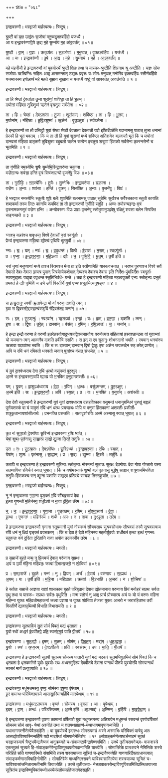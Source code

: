 +++
title = "०६८"

+++


इन्द्रावरुणौ। भरद्वाजो बार्हस्पत्यः। त्रिष्टुप्।

श्रु॒ष्टी वां॑ य॒ज्ञ उद्य॑तः स॒जोषा॑ मनु॒ष्वद्वृ॒क्तब॑र्हिषो॒ यज॑ध्यै ।  
आ य इन्द्रा॒वरु॑णावि॒षे अ॒द्य म॒हे सु॒म्नाय॑ म॒ह आ॑व॒वर्त॑त् ॥ ०१॥

श्रु॒ष्टी । वा॒म् । य॒ज्ञः । उत्ऽय॑तः । स॒ऽजोषाः॑ । म॒नु॒ष्वत् । वृ॒क्तऽब॑र्हिषः । यज॑ध्यै ।  
आ । यः । इन्द्रा॒वरु॑णौ । इ॒षे । अ॒द्य । म॒हे । सु॒म्नाय॑ । म॒हे । आ॒ऽव॒वर्त॑त् ॥

महे मंहनीयौ हे इन्द्रावरुणौ वां युवयोरर्थे श्रुष्टी क्षिप्रः तथा च यास्कः-श्रुष्टीति क्षिप्रनाम श्रु अष्टीति । यज्ञः सोमः सजोषाः ऋत्विग्भिः सहितः अद्य आसमन्तात् उद्यतः प्रवृत्तः यः सोमः मनुष्वत् मनोरिव बृक्तबर्हिषः स्तीर्णबर्हिषो यजमानस्य इषोन्नार्थं महे महते सुम्राय सुखाय च यजध्यै यष्टुं वां आववर्तत् आवर्तयति ॥ १ ॥

इन्द्रावरुणौ। भरद्वाजो बार्हस्पत्यः। त्रिष्टुप्।

ता हि श्रेष्ठा॑ दे॒वता॑ता तु॒जा शूरा॑णां॒ शवि॑ष्ठा॒ ता हि भू॒तम् ।  
म॒घोनां॒ मंहि॑ष्ठा तुवि॒शुष्म॑ ऋ॒तेन॑ वृत्र॒तुरा॒ सर्व॑सेना ॥ ०२॥

ता । हि । श्रेष्ठा॑ । दे॒वऽता॑ता । तु॒जा । शूरा॑णाम् । शवि॑ष्ठा । ता । हि । भू॒तम् ।  
म॒घोना॑म् । मंहि॑ष्ठा । तु॒वि॒ऽशुष्मा॑ । ऋ॒तेन॑ । वृ॒त्र॒ऽतुरा॑ । सर्व॑ऽसेना ॥

हे इन्द्रावरुणौ ता तौ प्रसिद्धौ युवां श्रेष्ठा श्रेष्टौ देवताता देवतातौ यज्ञे इष्टिर्देवतेति यज्ञनामसु पाठात् तुजा धनानां प्रेरकौ हि भूतं भवतम् । किं च ता तौ हि युवां शूराणां मध्ये शविष्ठा अतिशयेन बलवन्तौ भूतं किं च मघोनां दानवतां मंहिष्ठा दातृतमौ तुविशुष्मा बहुबलौ ऋतेन सत्येन वृत्रतुरा शत्रूणां हिंसकौ सर्वसेना कृत्स्नसेनौ च भूतमिति ॥ २ ॥

इन्द्रावरुणौ। भरद्वाजो बार्हस्पत्यः। त्रिष्टुप्।

ता गृ॑णीहि नम॒स्ये॑भिः शू॒षैः सु॒म्नेभि॒रिन्द्रा॒वरु॑णा चका॒ना ।  
वज्रे॑णा॒न्यः शव॑सा॒ हन्ति॑ वृ॒त्रं सिष॑क्त्य॒न्यो वृ॒जने॑षु॒ विप्रः॑ ॥ ०३॥

ता । गृ॒णी॒हि॒ । न॒म॒स्ये॑भिः । शू॒षैः । सु॒म्नेभिः । इन्द्रा॒वरु॑णा । च॒का॒ना ।  
वज्रे॑ण । अ॒न्यः । शव॑सा । हन्ति॑ । वृ॒त्रम् । सिस॑क्ति । अ॒न्यः । वृ॒जने॑षु । विप्रः॑ ॥

हे भरद्वाज नमस्येभिः स्तुत्यैः शूषैः बलैः शुषमिति बलनामसु पाठात् सुम्रेभिः सुखैश्च सर्वैश्चकाना स्तुतौ कायतिः शब्दकर्मा तस्य लिटः कानचि रूपमिदं ता तौ इन्द्रावरुणौ गृणीहि स्तुहि । अन्यः तयोरन्यइन्द्रः वृत्रं वृत्रनामकमसुरं वज्रेण हन्ति । अन्योवरुणः विप्रः प्राज्ञः वृजनेषु स्तोतॄणामुपद्रवेषु रक्षितुं शवसा बलेन सिषक्ति सङ्गच्छते ॥ ३ ॥

इन्द्रावरुणौ। भरद्वाजो बार्हस्पत्यः। त्रिष्टुप्।

ग्नाश्च॒ यन्नर॑श्च वावृ॒धन्त॒ विश्वे॑ दे॒वासो॑ न॒रां स्वगू॑र्ताः ।  
प्रैभ्य॑ इन्द्रावरुणा महि॒त्वा द्यौश्च॑ पृथिवि भूतमु॒र्वी ॥ ०४॥

ग्नाः । च॒ । यत् । नरः॑ । च॒ । व॒वृ॒धन्त॑ । विश्वे॑ । दे॒वासः॑ । न॒राम् । स्वऽगू॑र्ताः ।  
प्र । ए॒भ्यः॒ । इ॒न्द्रा॒व॒रु॒णा॒ । म॒हि॒ऽत्वा । द्यौः । च॒ । पृ॒थि॒वि॒ । भू॒त॒म् । उ॒र्वी इति॑ ॥

नरां नृणां मनुष्याणां मध्ये ग्राश्च स्त्रियश्च मेना ग्रा इति स्त्रीणामिति यास्कवचनात् । नरश्च पुरुषाश्च विश्वे सर्वे देवासो देवाः देवास इत्यत्र पुमान् स्त्रियेत्येकशेषात् देव्यश्च देवाश्च देवास इति निर्देशः पुंवन्निर्देशः स्वगूर्ताः स्वयमुद्यताः यद्यदा ववृधन्त स्तुतिभिर्वर्ध- यन्ते । तदा हे इन्द्रावरुणौ महित्वा महत्वयुक्तौ एभ्यः स्तोतृभ्यः प्रभुतं प्रभवतं हे द्यौः पृथिवि च उभे उर्वी विस्तीर्णे युवां एभ्यः प्रभूतमित्यनुषङ्गः ॥ ४ ॥

इन्द्रावरुणौ। भरद्वाजो बार्हस्पत्यः। त्रिष्टुप्।

स इत्सु॒दानुः॒ स्ववाँ॑ ऋ॒तावेन्द्रा॒ यो वां॑ वरुण॒ दाश॑ति॒ त्मन् ।  
इ॒षा स द्वि॒षस्त॑रे॒द्दास्वा॒न्वंस॑द्र॒यिं र॑यि॒वत॑श्च॒ जना॑न् ॥ ०५॥

सः । इत् । सु॒ऽदानुः॑ । स्वऽवा॑न् । ऋ॒तऽवा॑ । इन्द्रा॑ । यः । वा॒म् । व॒रु॒णा॒ । दाश॑ति । त्मन् ।  
इ॒षा । सः । द्वि॒षः । त॒रे॒त् । दास्वा॑न् । वंस॑त् । र॒यिम् । र॒यि॒ऽवतः॑ । च॒ । जना॑न् ॥

हे इन्द्रा इन्द्रौ वरुणा हे वरुणौ इतरेतरयोगादुभयत्रद्विवचनप्रयोगः वरुणेत्यत्र संहितायां ह्रस्वश्छान्दसः वां युवाभ्यां यो यजमानः त्मन् आत्मनैव दाशति हवींषि ददाति । स इत् स एव सुदानुः शोभनदानो भवति । स्ववान् धनवांश्च ऋतावा यज्ञवांश्च भवति । किं च सः दास्वान् दानवान् द्विषो द्वेष्टुः इषा अन्नेन जयलब्देन सह तरेत् प्राप्येत् । अपि च रयिं धनं रयिवतो धनवतो जनान् पुत्रांश्च वंसत् संभजेत् ॥ ५ ॥

इन्द्रावरुणौ। भरद्वाजो बार्हस्पत्यः। त्रिष्टुप्।

यं यु॒वं दा॒श्व॑ध्वराय देवा र॒यिं ध॒त्थो वसु॑मन्तं पुरु॒क्षुम् ।  
अ॒स्मे स इ॑न्द्रावरुणा॒वपि॑ ष्या॒त्प्र यो भ॒नक्ति॑ व॒नुषा॒मश॑स्तीः ॥ ०६॥

यम् । यु॒वम् । दा॒शुऽअ॑ध्वराय । दे॒वा॒ । र॒यिम् । ध॒त्थः । वसु॑ऽमन्तम् । पु॒रु॒ऽक्षुम् ।  
अ॒स्मे इति॑ । सः । इ॒न्द्रा॒व॒रु॒णौ॒ । अपि॑ । स्या॒त् । प्र । यः । भ॒नक्ति॑ । व॒नुषा॑म् । अश॑स्तीः ॥

देवा देवौ स्तूयमानौ हे इन्द्रावरुणौ युवं युवां दाश्वध्वराय दत्तहविष्काय वसुमन्तं धनानुबन्धिनं पुरुक्षुं बह्वन्नं पूर्णयशस्कं वा यं यादृशं रयिं धनं धत्थः प्रयच्छथः योपि च वनुषां हिंसकानां अशस्तीः प्रकीर्तीः शत्रुकृतान्ययशांसीत्यर्थः । प्रभनक्ति प्ररुजति । सतादृशोरयिः अस्मे अस्मासु स्यात् भूयात् ॥ ६ ॥

इन्द्रावरुणौ। भरद्वाजो बार्हस्पत्यः। त्रिष्टुप्।

उ॒त नः॑ सुत्रा॒त्रो दे॒वगो॑पाः सू॒रिभ्य॑ इन्द्रावरुणा र॒यिः ष्या॑त् ।  
येषां॒ शुष्मः॒ पृत॑नासु सा॒ह्वान्प्र स॒द्यो द्यु॒म्ना ति॒रते॒ ततु॑रिः ॥ ०७॥

उ॒त । नः॒ । सु॒ऽत्रा॒तः । दे॒वऽगो॑पाः । सू॒रिऽभ्यः॑ । इ॒न्द्रा॒व॒रु॒णा॒ । र॒यिः । स्या॒त् ।  
येषा॑म् । शुष्मः॑ । पृत॑नासु । सा॒ह्वान् । प्र । स॒द्यः । द्यु॒म्ना । ति॒रते॑ । ततु॑रिः ॥

उतापि च इन्द्रावरुणा हे इन्द्रावरुणौ सूरिभ्यः स्तोतृभ्यः नोस्मभ्यं सुत्रात्रः सुरक्षः देवगोपाः देवा गोपा गोप्तारो यस्य सतथाविधः रयिर्धनं स्यात् भूयात् । किं च यषोमस्माकं शुष्मो बलं पृतनासु युद्धेषु साह्वान् शत्रूणाममिभविता ततुरिः हिंसकश्च सन् द्युम्ना यशांसि सद्यएव प्रतिरथे सम्यक् तिरस्कुर्यात् ॥ ७ ॥

इन्द्रावरुणौ। भरद्वाजो बार्हस्पत्यः। त्रिष्टुप्।

नू न॑ इन्द्रावरुणा गृणा॒ना पृ॒ङ्क्तं र॒यिं सौ॑श्रव॒साय॑ देवा ।  
इ॒त्था गृ॒णन्तो॑ म॒हिन॑स्य॒ शर्धो॒ऽपो न ना॒वा दु॑रि॒ता त॑रेम ॥ ०८॥

नु । नः॒ । इ॒न्द्रा॒व॒रु॒णा॒ । गृ॒णा॒ना । पृ॒ङ्क्तम् । र॒यिम् । सौ॒श्र॒व॒साय॑ । दे॒वा॒ ।  
इ॒त्था । गृ॒णन्तः॑ । म॒हिन॑स्य । शर्धः॑ । अ॒पः । न । ना॒वा । दुः॒ऽइ॒ता । त॒रे॒म॒ ॥

हे इन्द्रावरुणा इन्द्रावरुणौ गृणाना स्तूयमानौ युवां नोस्मभ्यं सौश्रवसाय सुश्रवसोभावः सौश्रवसं तस्मै सुश्रवस्त्वाय रयिं धनं नु क्षिप्रं पृङ्क्तं प्रयच्छतम् । किं च देवा हे देवौ महिनस्य महतोर्युवयोः शर्धोबलं इत्था इत्थं गृणन्तः स्तुवन्तः वयं दुरिता दुरितानि नावा अपोन उदकानीव तरेम ॥ ८ ॥

इन्द्रावरुणौ। भरद्वाजो बार्हस्पत्यः। जगती।

प्र स॒म्राजे॑ बृह॒ते मन्म॒ नु प्रि॒यमर्च॑ दे॒वाय॒ वरु॑णाय स॒प्रथः॑ ।  
अ॒यं य उ॒र्वी म॑हि॒ना महि॑व्रतः॒ क्रत्वा॑ वि॒भात्य॒जरो॒ न शो॒चिषा॑ ॥ ०९॥

प्र । स॒म्ऽराजे॑ । बृ॒ह॒ते । मन्म॑ । नु । प्रि॒यम् । अर्च॑ । दे॒वाय॑ । वरु॑णाय । स॒ऽप्रथः॑ ।  
अ॒यम् । यः । उ॒र्वी इति॑ । म॒हि॒ना । महि॑ऽव्रतः । क्रत्वा॑ । वि॒ऽभाति॑ । अ॒जरः॑ । न । शो॒चिषा॑ ॥

हे स्तोतः सम्राजे आज्ञया राज्ञां शासकाय बृहते परिबृढाय देवाय द्योतमानाय वरुणाय प्रियं मनोहरं सप्रथः सर्वतः पृथु तथा च यास्कः- सप्रथाः सर्वतः पृथुरिति । मन्म स्तोत्रं नु अद्य प्रार्च प्रोच्चारय अयं यः यो यं वरुणः महिना महिम्ना युक्तः महिव्रतोमहाकर्मा क्रत्वा प्रज्ञया च युक्तः शोचिषा तेजसा युक्तः अजरो न जरारहितश्च उर्वी विस्तीर्णे द्यावापृथिव्यौ विभाति विभासयति ॥ ९ ॥

इन्द्रावरुणौ। भरद्वाजो बार्हस्पत्यः। जगती।

इन्द्रा॑वरुणा सुतपावि॒मं सु॒तं सोमं॑ पिबतं॒ मद्यं॑ धृतव्रता ।  
यु॒वो रथो॑ अध्व॒रं दे॒ववी॑तये॒ प्रति॒ स्वस॑र॒मुप॑ याति पी॒तये॑ ॥ १०॥

इन्द्रा॑वरुणा । सु॒त॒ऽपौ॒ । इ॒मम् । सु॒तम् । सोम॑म् । पि॒ब॒त॒म् । मद्य॑म् । धृ॒त॒ऽव्र॒ता॒ ।  
यु॒वोः । रथः॑ । अ॒ध्व॒रम् । दे॒वऽवी॑तये । प्रति॑ । स्वस॑रम् । उप॑ । या॒ति॒ । पी॒तये॑ ॥

इन्द्रावरुणा हे इन्द्रावरुणौ सुतपौ सुतस्य सोमस्य पातारौ युवां मद्यं मदकरं सुतमभिषुतमिमं सोमं पिबतं किं च धृतव्रता हे धृतकर्माणौ युवोः युवयोः रथः अध्वरमुद्दिश्य देववीतये देवानां पानार्थं पीतये युवयोरपि सोमपानार्थं स्वसरं मार्गं प्रत्युपयाति ॥ १० ॥

इन्द्रावरुणौ। भरद्वाजो बार्हस्पत्यः। त्रिष्टुप्।

इन्द्रा॑वरुणा॒ मधु॑मत्तमस्य॒ वृष्णः॒ सोम॑स्य वृष॒णा वृ॑षेथाम् ।  
इ॒दं वा॒मन्धः॒ परि॑षिक्तम॒स्मे आ॒सद्या॒स्मिन्ब॒र्हिषि॑ मादयेथाम् ॥ ११॥

इन्द्रा॑वरुणा । मधु॑मत्ऽतमस्य । वृष्णः॑ । सोम॑स्य । वृ॒ष॒णा॒ । आ । वृ॒षे॒था॒म् ।  
इ॒दम् । वा॒म् । अन्धः॑ । परि॑ऽसिक्तम् । अ॒स्मे इति॑ । आ॒ऽसद्य॑ । अ॒स्मिन् । ब॒र्हिषि॑ । मा॒द॒ये॒था॒म् ॥

हे इन्द्रावरुणा इन्द्रावरुणौ वृषणा कामानां वर्षितारौ युवां मधुमत्तमस्य अतिशयेन मधुमन्तं रसवन्तं वृष्णोवर्षितारं सोमस्य सोमं आवृ- षेथां अश्नीतं तथा च शतपथब्राह्मणं-यथाभागमावृषायध्वमिति । यथाभागमश्नीतेत्येवैतदाहेति । वां युवयोरर्थे इदमन्धः सोमरूपमन्नं अस्मे अस्माभिः परिषिक्तं पात्रेषु अतः आसद्योपविश्यास्मिन्बर्हिषि यज्ञे मादयेथां सोमपानेनेतिशेषः ॥ ११ ॥संवाङ्कर्मणेत्यष्टर्चमष्टमं सूक्तं भरद्वाजस्यार्षं त्रैष्टुभमैन्द्रावैष्णवं अनुक्रम्यते च-संवामष्टावैन्द्रावैष्णवमिति । उक्थे तृतीयसवनेच्छा- वाकशस्त्रे एतत्सूक्तं सूत्र्यते हि-संवाङ्कर्मणेन्द्राविष्णूमदपतीमदानामिति याज्येति । सोमातिरेके प्रातःसवने नैमित्तिके शस्त्रे परिहिते सति गाणगारिमते संवामिति तस्य शस्त्रयाज्या सूत्रितं च-इन्द्रावैष्णव्येति गाणगारिर्दैवतप्रधानत्वात् संवाङ्कर्मणासमिषाहिनोमीति । सोमातिरेके माध्यन्दिनसवने याविश्वासामित्येषा शस्त्रयाज्या सूत्रितं च- याविश्वासांजनितारामतीनामि तियाज्येति । उक्थे तृतीयसव- नेच्छावाकस्येन्द्राविष्णूपिबतमितिप्रस्थितयाज्या सूत्रितंच इन्द्राविष्णूपिबतंमध्वोअस्येमंस्तोममर्हतेजातवेदसइति ।